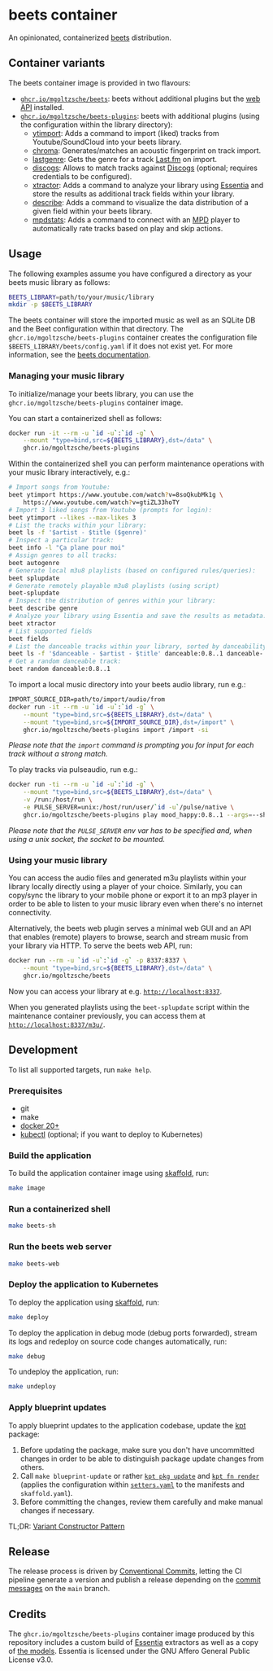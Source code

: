 # beets container

An opinionated, containerized [beets](https://github.com/beetbox/beets) distribution.

## Container variants

The beets container image is provided in two flavours:
* [`ghcr.io/mgoltzsche/beets`](https://github.com/mgoltzsche/beets-container/pkgs/container/beets): beets without additional plugins but the [web API](https://beets.readthedocs.io/en/stable/plugins/web.html) installed.
* [`ghcr.io/mgoltzsche/beets-plugins`](https://github.com/mgoltzsche/beets-container/pkgs/container/beets-plugins): beets with additional plugins (using the configuration within the library directory):
  * [ytimport](https://github.com/mgoltzsche/beets-ytimport): Adds a command to import (liked) tracks from Youtube/SoundCloud into your beets library.
  * [chroma](https://beets.readthedocs.io/en/stable/plugins/chroma.html): Generates/matches an acoustic fingerprint on track import.
  * [lastgenre](https://beets.readthedocs.io/en/stable/plugins/lastgenre.html): Gets the genre for a track [Last.fm](https://www.last.fm/) on import.
  * [discogs](https://beets.readthedocs.io/en/stable/plugins/discogs.html): Allows to match tracks against [Discogs](https://www.discogs.com) (optional; requires credentials to be configured).
  * [xtractor](https://github.com/adamjakab/BeetsPluginXtractor): Adds a command to analyze your library using [Essentia](https://essentia.upf.edu/index.html) and store the results as additional track fields within your library.
  * [describe](https://github.com/adamjakab/BeetsPluginDescribe): Adds a command to visualize the data distribution of a given field within your beets library.
  * [mpdstats](https://beets.readthedocs.io/en/stable/plugins/mpdstats.html): Adds a command to connect with an [MPD](https://mpd.readthedocs.io/en/latest/protocol.html) player to automatically rate tracks based on play and skip actions.

## Usage

The following examples assume you have configured a directory as your beets music library as follows:
```sh
BEETS_LIBRARY=path/to/your/music/library
mkdir -p $BEETS_LIBRARY
```
The beets container will store the imported music as well as an SQLite DB and the Beet configuration within that directory.
The `ghcr.io/mgoltzsche/beets-plugins` container creates the configuration file `$BEETS_LIBRARY/beets/config.yaml` if it does not exist yet.
For more information, see the [beets documentation](https://beets.readthedocs.io/en/stable/).

### Managing your music library

To initialize/manage your beets library, you can use the `ghcr.io/mgoltzsche/beets-plugins` container image.

You can start a containerized shell as follows:
```sh
docker run -it --rm -u `id -u`:`id -g` \
	--mount "type=bind,src=${BEETS_LIBRARY},dst=/data" \
	ghcr.io/mgoltzsche/beets-plugins
```

Within the containerized shell you can perform maintenance operations with your music library interactively, e.g.:
```sh
# Import songs from Youtube:
beet ytimport https://www.youtube.com/watch?v=8soQkubMk1g \
	https://www.youtube.com/watch?v=gtiZL33hoTY
# Import 3 liked songs from Youtube (prompts for login):
beet ytimport --likes --max-likes 3
# List the tracks within your library:
beet ls -f '$artist - $title ($genre)'
# Inspect a particular track:
beet info -l "Ça plane pour moi"
# Assign genres to all tracks:
beet autogenre
# Generate local m3u8 playlists (based on configured rules/queries):
beet splupdate
# Generate remotely playable m3u8 playlists (using script)
beet-splupdate
# Inspect the distribution of genres within your library:
beet describe genre
# Analyze your library using Essentia and save the results as metadata:
beet xtractor
# List supported fields
beet fields
# List the danceable tracks within your library, sorted by danceability:
beet ls -f '$danceable - $artist - $title' danceable:0.8..1 danceable-
# Get a random danceable track:
beet random danceable:0.8..1
```

To import a local music directory into your beets audio library, run e.g.:
```sh
IMPORT_SÒURCE_DIR=path/to/import/audio/from
docker run -it --rm -u `id -u`:`id -g` \
	--mount "type=bind,src=${BEETS_LIBRARY},dst=/data" \
	--mount "type=bind,src=${IMPORT_SOURCE_DIR},dst=/import" \
	ghcr.io/mgoltzsche/beets-plugins import /import -si
```
_Please note that the `import` command is prompting you for input for each track without a strong match._

To play tracks via pulseaudio, run e.g.:
```sh
docker run -ti --rm -u `id -u`:`id -g` \
	--mount "type=bind,src=${BEETS_LIBRARY},dst=/data" \
	-v /run:/host/run \
	-e PULSE_SERVER=unix:/host/run/user/`id -u`/pulse/native \
	ghcr.io/mgoltzsche/beets-plugins play mood_happy:0.8..1 --args=--shuffle
```
_Please note that the `PULSE_SERVER` env var has to be specified and, when using a unix socket, the socket to be mounted._

### Using your music library

You can access the audio files and generated m3u playlists within your library locally directly using a player of your choice.
Similarly, you can copy/sync the library to your mobile phone or export it to an mp3 player in order to be able to listen to your music library even when there's no internet connectivity.

Alternatively, the beets web plugin serves a minimal web GUI and an API that enables (remote) players to browse, search and stream music from your library via HTTP.
To serve the beets web API, run:
```sh
docker run --rm -u `id -u`:`id -g` -p 8337:8337 \
	--mount "type=bind,src=${BEETS_LIBRARY},dst=/data" \
	ghcr.io/mgoltzsche/beets
```
Now you can access your library at e.g. [`http://localhost:8337`](http://localhost:8337).

When you generated playlists using the `beet-splupdate` script within the maintenance container previously, you can access them at [`http://localhost:8337/m3u/`](http://localhost:8337/m3u/).

## Development

To list all supported targets, run `make help`.

### Prerequisites

* git
* make
* [docker 20+](https://docs.docker.com/engine/install/)
* [kubectl](https://kubernetes.io/docs/tasks/tools/#kubectl) (optional; if you want to deploy to Kubernetes)

### Build the application
To build the application container image using [skaffold](https://skaffold.dev), run:
```sh
make image
```

### Run a containerized shell

```sh
make beets-sh
```

### Run the beets web server

```sh
make beets-web
```

### Deploy the application to Kubernetes
To deploy the application using [skaffold](https://skaffold.dev), run:
```sh
make deploy
```
To deploy the application in debug mode (debug ports forwarded), stream its logs and redeploy on source code changes automatically, run:
```sh
make debug
```

To undeploy the application, run:
```sh
make undeploy
```

### Apply blueprint updates
To apply blueprint updates to the application codebase, update the [kpt](https://kpt.dev/) package:
1. Before updating the package, make sure you don't have uncommitted changes in order to be able to distinguish package update changes from others.
2. Call `make blueprint-update` or rather [`kpt pkg update`](https://kpt.dev/reference/cli/pkg/update/) and [`kpt fn render`](https://kpt.dev/reference/cli/fn/render/) (applies the configuration within [`setters.yaml`](./setters.yaml) to the manifests and `skaffold.yaml`).
3. Before committing the changes, review them carefully and make manual changes if necessary.

TL;DR: [Variant Constructor Pattern](https://kpt.dev/guides/variant-constructor-pattern)

## Release

The release process is driven by [Conventional Commits](https://www.conventionalcommits.org/en/v1.0.0-beta.4/), letting the CI pipeline generate a version and publish a release depending on the [commit messages](https://semantic-release.gitbook.io/semantic-release/#commit-message-format) on the `main` branch.

## Credits

The `ghcr.io/mgoltzsche/beets-plugins` container image produced by this repository includes a custom build of [Essentia](https://essentia.upf.edu/) extractors as well as a copy of [the models](https://essentia.upf.edu/svm_models/).
Essentia is licensed under the GNU Affero General Public License v3.0.

